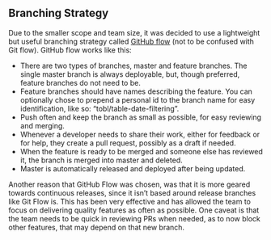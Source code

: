 ## Branching Strategy

Due to the smaller scope and team size, it was decided to use a lightweight but useful branching strategy called [GitHub flow](https://guides.github.com/introduction/flow/) (not to be confused with Git flow). GitHub flow works like this:

* There are two types of branches, master and feature branches. The single master branch is always deployable, but, though preferred, feature branches do not need to be.
* Feature branches should have names describing the feature. You can optionally chose to prepend a personal id to the branch name for easy identification, like so: “tobl/table-date-filtering”.
* Push often and keep the branch as small as possible, for easy reviewing and merging.
* Whenever a developer needs to share their work, either for feedback or for help, they create a pull request, possibly as a draft if needed.
* When the feature is ready to be merged and someone else has reviewed it, the branch is merged into master and deleted.
* Master is automatically released and deployed after being updated.

Another reason that GitHub Flow was chosen, was that it is more geared towards continuous releases, since it isn’t based around release branches like Git Flow is. This has been very effective and has allowed the team to focus on delivering quality features as often as possible. One caveat is that the team needs to be quick in reviewing PRs when needed, as to now block other features, that may depend on that new branch.
